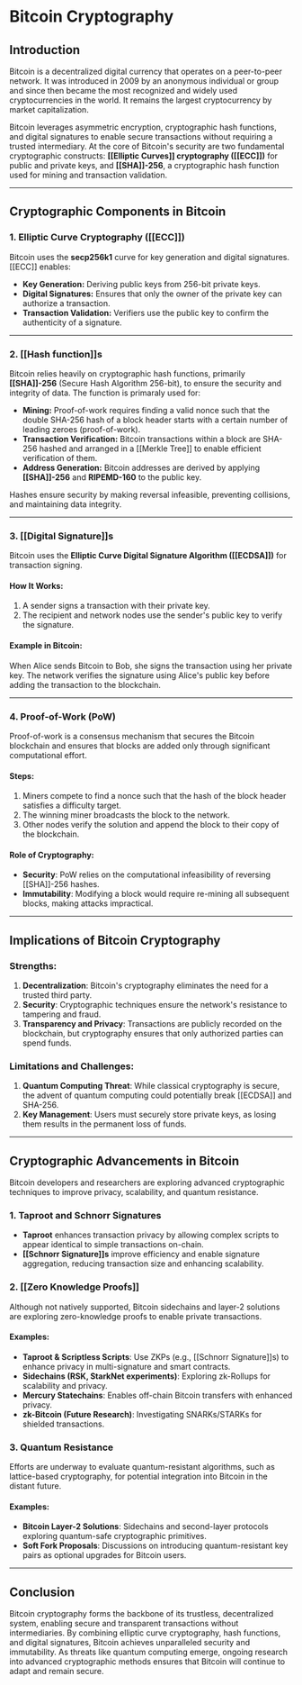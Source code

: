 # Bitcoin Cryptography

## Introduction

Bitcoin is a decentralized digital currency that operates on a peer-to-peer network. It was introduced in 2009 by an anonymous individual or group and since then became the most recognized and widely used cryptocurrencies in the world. It remains the largest cryptocurrency by market capitalization.

Bitcoin leverages asymmetric encryption, cryptographic hash functions, and digital signatures to enable secure transactions without requiring a trusted intermediary.
At the core of Bitcoin's security are two fundamental cryptographic constructs: **[[Elliptic Curves]] cryptography ([[ECC]])** for public and private keys, and **[[SHA]]-256**, a cryptographic hash function used for mining and transaction validation.

---

## Cryptographic Components in Bitcoin

### 1. **Elliptic Curve Cryptography ([[ECC]])**
Bitcoin uses the **secp256k1** curve for key generation and digital signatures. [[ECC]] enables:
- **Key Generation:** Deriving public keys from 256-bit private keys.
- **Digital Signatures:** Ensures that only the owner of the private key can authorize a transaction.
- **Transaction Validation:** Verifiers use the public key to confirm the authenticity of a signature.
---
### 2. **[[Hash function]]s**
Bitcoin relies heavily on cryptographic hash functions, primarily **[[SHA]]-256** (Secure Hash Algorithm 256-bit), to ensure the security and integrity of data. The function is primaraly used for:
- **Mining:** Proof-of-work requires finding a valid nonce such that the double SHA-256 hash of a block header starts with a certain number of leading zeroes (proof-of-work).
- **Transaction Verification:** Bitcoin transactions within a block are SHA-256 hashed and arranged in a [[Merkle Tree]] to enable efficient verification of them.
- **Address Generation:** Bitcoin addresses are derived by applying **[[SHA]]-256** and **RIPEMD-160** to the public key.

Hashes ensure security by making reversal infeasible, preventing collisions, and maintaining data integrity.

---

### 3. **[[Digital Signature]]s**

Bitcoin uses the **Elliptic Curve Digital Signature Algorithm ([[ECDSA]])** for transaction signing.

#### How It Works:
1. A sender signs a transaction with their private key.
2. The recipient and network nodes use the sender's public key to verify the signature.


#### Example in Bitcoin:
When Alice sends Bitcoin to Bob, she signs the transaction using her private key. The network verifies the signature using Alice's public key before adding the transaction to the blockchain.

---

### 4. **Proof-of-Work (PoW)**

Proof-of-work is a consensus mechanism that secures the Bitcoin blockchain and ensures that blocks are added only through significant computational effort.

#### Steps:
1. Miners compete to find a nonce such that the hash of the block header satisfies a difficulty target.
2. The winning miner broadcasts the block to the network.
3. Other nodes verify the solution and append the block to their copy of the blockchain.

#### Role of Cryptography:
- **Security**: PoW relies on the computational infeasibility of reversing [[SHA]]-256 hashes.
- **Immutability**: Modifying a block would require re-mining all subsequent blocks, making attacks impractical.

---

## Implications of Bitcoin Cryptography

### Strengths:
1. **Decentralization**: Bitcoin's cryptography eliminates the need for a trusted third party.
2. **Security**: Cryptographic techniques ensure the network's resistance to tampering and fraud.
3. **Transparency and Privacy**: Transactions are publicly recorded on the blockchain, but cryptography ensures that only authorized parties can spend funds.

### Limitations and Challenges:
1. **Quantum Computing Threat**: While classical cryptography is secure, the advent of quantum computing could potentially break [[ECDSA]] and SHA-256.
2. **Key Management**: Users must securely store private keys, as losing them results in the permanent loss of funds.

---

## Cryptographic Advancements in Bitcoin

Bitcoin developers and researchers are exploring advanced cryptographic techniques to improve privacy, scalability, and quantum resistance.

### 1. **Taproot and Schnorr Signatures**
- **Taproot** enhances transaction privacy by allowing complex scripts to appear identical to simple transactions on-chain.
- **[[Schnorr Signature]]s** improve efficiency and enable signature aggregation, reducing transaction size and enhancing scalability.

### 2. **[[Zero Knowledge Proofs]]**
Although not natively supported, Bitcoin sidechains and layer-2 solutions are exploring zero-knowledge proofs to enable private transactions.

#### Examples:
- **Taproot & Scriptless Scripts**: Use ZKPs (e.g., [[Schnorr Signature]]s) to enhance privacy in multi-signature and smart contracts.
- **Sidechains (RSK, StarkNet experiments)**: Exploring zk-Rollups for scalability and privacy.
- **Mercury Statechains**: Enables off-chain Bitcoin transfers with enhanced privacy.
- **zk-Bitcoin (Future Research)**: Investigating SNARKs/STARKs for shielded transactions.

### 3. **Quantum Resistance**
Efforts are underway to evaluate quantum-resistant algorithms, such as lattice-based cryptography, for potential integration into Bitcoin in the distant future.

#### Examples:
- **Bitcoin Layer-2 Solutions**: Sidechains and second-layer protocols exploring quantum-safe cryptographic primitives.
- **Soft Fork Proposals**: Discussions on introducing quantum-resistant key pairs as optional upgrades for Bitcoin users.

---

## Conclusion

Bitcoin cryptography forms the backbone of its trustless, decentralized system, enabling secure and transparent transactions without intermediaries. By combining elliptic curve cryptography, hash functions, and digital signatures, Bitcoin achieves unparalleled security and immutability. As threats like quantum computing emerge, ongoing research into advanced cryptographic methods ensures that Bitcoin will continue to adapt and remain secure.
